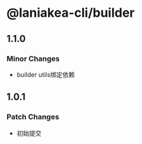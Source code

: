 # @laniakea-cli/builder

## 1.1.0

### Minor Changes

-   builder utils绑定依赖

## 1.0.1

### Patch Changes

-   初始提交
